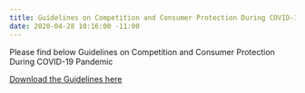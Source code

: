 ```yaml
---
title: Guidelines on Competition and Consumer Protection During COVID-19 Pandemic
date: 2020-04-28 10:16:00 -11:00
---
```


Please find below Guidelines on Competition and Consumer Protection During COVID-19 Pandemic

[Download the Guidelines here](/uploads/FCCPC%202020%20BUSINESS%20GUIDELINESS(1).pdf)